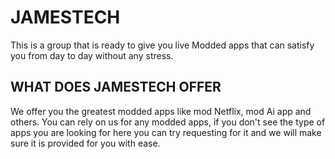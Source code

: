 # JAMESTECH
   This is a group that is ready to give you live Modded apps that can satisfy you from day to day without any stress.
## WHAT DOES JAMESTECH OFFER
   We offer you the greatest modded apps like mod Netflix, mod Ai app and others. You can rely on us for any modded apps, if you don't see the type of apps you are looking for here you can try requesting for it and we will make sure it is provided for you with ease.
